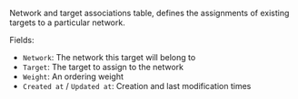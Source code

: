 Network and target associations table, defines the assignments of
existing targets to a particular network.

Fields:
* `Network`: The network this target will belong to
* `Target`: The target to assign to the network
* `Weight`: An ordering weight
* `Created at` / `Updated at`: Creation and last modification times